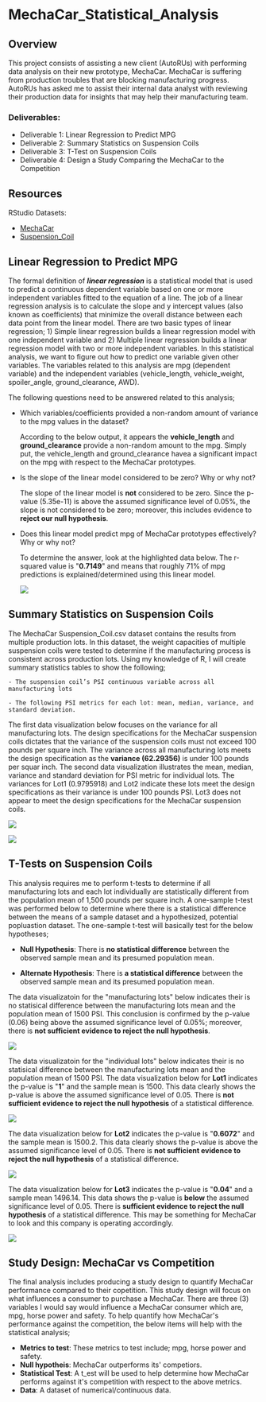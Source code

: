 # MechaCar_Statistical_Analysis

## Overview
This project consists of assisting a new client (AutoRUs) with performing data analysis on their new prototype, MechaCar.  MechaCar is suffering from production troubles that are blocking manufacturing progress.  AutoRUs has asked me to assist their internal data analyst with reviewing their production data for insights that may help their manufacturing team.

### Deliverables:
- Deliverable 1: Linear Regression to Predict MPG
- Deliverable 2: Summary Statistics on Suspension Coils
- Deliverable 3: T-Test on Suspension Coils
- Deliverable 4: Design a Study Comparing the MechaCar to the Competition


## Resources
RStudio
Datasets:
- [MechaCar](https://github.com/SheaButta/MechaCar_Statistical_Analysis/blob/main/Resources/MechaCar_mpg.csv)
- [Suspension_Coil](https://github.com/SheaButta/MechaCar_Statistical_Analysis/blob/main/Resources/Suspension_Coil.csv)


## Linear Regression to Predict MPG
The formal definition of ***linear regression*** is a statistical model that is used to predict a continuous dependent variable based on one or more independent variables fitted to the equation of a line.  The job of a linear regression analysis is to calculate the slope and y intercept values (also known as coefficients) that minimize the overall distance between each data point from the linear model. There are two basic types of linear regression; 1) Simple linear regression builds a linear regression model with one independent variable and 2) Multiple linear regression builds a linear regression model with two or more independent variables.  In this statistical analysis, we want to figure out how to predict one variable given other variables. The variables related to this analysis are mpg (dependent variable) and the independent variables (vehicle_length, vehicle_weight, spoiler_angle, ground_clearance, AWD).

The following questions need to be answered related to this analysis;

  - Which variables/coefficients provided a non-random amount of variance to the mpg values in the dataset?
  
    According to the below output, it appears the **vehicle_length** and **ground_clearance** provide a non-random amount to the mpg.  Simply put, the vehicle_length and       ground_clearance havea a significant impact on the mpg with respect to the MechaCar prototypes.


  - Is the slope of the linear model considered to be zero? Why or why not?
    
    The slope of the linear model is **not** considered to be zero.  Since the p-value (5.35e-11) is above the assumed significance level of 0.05%, the slope is not considered     to be zero; moreover, this includes evidence to **reject our null hypothesis**.

  - Does this linear model predict mpg of MechaCar prototypes effectively? Why or why not?  
  
    To determine the answer, look at the highlighted data below.  The r-squared value is    "**0.7149**" and means that roughly 71% of mpg predictions is explained/determined    using this linear model.


    ![](https://github.com/SheaButta/MechaCar_Statistical_Analysis/blob/main/Images/LinearRegression.PNG)
  

## Summary Statistics on Suspension Coils

The MechaCar Suspension_Coil.csv dataset contains the results from multiple production lots. In this dataset, the weight capacities of multiple suspension coils were tested to determine if the manufacturing process is consistent across production lots. 
Using my knowledge of R, I will create summary statistics tables to show the following;

	- The suspension coil’s PSI continuous variable across all manufacturing lots

	- The following PSI metrics for each lot: mean, median, variance, and standard deviation.


The first data visualization below focuses on the variance for all manufacturing lots.  The design specifications for the MechaCar suspension coils dictates that the variance of the suspension coils must not exceed 100 pounds per square inch.  The variance across all 
manufacturing lots meets the design specification as the **variance (62.29356)** is under 100 pounds per squar inch.  The second data visualization illustrates the mean, median, variance and standard deviation for PSI metric for individual lots.
The variances for Lot1 (0.9795918) and Lot2 indicate these lots meet the design specifications as their variance is under 100 pounds PSI.  Lot3 does not appear to meet the design specifications for the MechaCar suspension coils.

	
   ![](https://github.com/SheaButta/MechaCar_Statistical_Analysis/blob/main/Images/total_summary_df.PNG)


   ![](https://github.com/SheaButta/MechaCar_Statistical_Analysis/blob/main/Images/lot_summary_df.PNG)


## T-Tests on Suspension Coils

This analysis requires me to perform t-tests to determine if all manufacturing lots and each lot individually are statistically different from the population mean of 1,500 pounds per square inch.
A one-sample t-test was performed below to determine where there is a statistical difference between the means of a sample dataset and a hypothesized, potential popluastion dataset.  The one-sample t-test will basically test for the below hypotheses;

- **Null Hypothesis**: There is **no statistical difference** between the observed sample mean and its presumed population mean.

- **Alternate Hypothesis**: There is **a statistical difference** between the observed sample mean and its presumed population mean.

The data visualizatoin for the "manufacturing lots" below indicates their is no statisical difference between the manufacturing lots mean and the population mean of 1500 PSI.
This conclusion is confirmed by the p-value (0.06) being above the assumed significance level of 0.05%; moreover, there is **not sufficient evidence to reject the null hypothesis**.


   ![](https://github.com/SheaButta/MechaCar_Statistical_Analysis/blob/main/Images/t_test_AllLots.PNG)


The data visualizatoin for the "individual lots" below indicates their is no statisical difference between the manufacturing lots mean and the population mean of 1500 PSI.
The data visualization below for **Lot1** indicates the p-value is "**1**" and the sample mean is 1500.  This data clearly shows the p-value is above the assumed significance level of 0.05.  There is **not sufficient evidence to reject the null hypothesis** of a statistical difference.


  ![](https://github.com/SheaButta/MechaCar_Statistical_Analysis/blob/main/Images/t_test_Lot1.PNG)


The data visualization below for **Lot2** indicates the p-value is "**0.6072**" and the sample mean is 1500.2.  This data clearly shows the p-value is above the assumed significance level of 0.05.  There is **not sufficient evidence to reject the null hypothesis** of a statistical difference.


   ![](https://github.com/SheaButta/MechaCar_Statistical_Analysis/blob/main/Images/t_test_Lot2.PNG)


The data visualization below for **Lot3** indicates the p-value is "**0.04**" and a sample mean 1496.14.  This data shows the p-value is **below** the assumed significance level of 0.05.  There is **sufficient evidence to reject the null hypothesis** of a statistical difference.  This may be something for MechaCar to look and this company is operating accordingly.


   ![](https://github.com/SheaButta/MechaCar_Statistical_Analysis/blob/main/Images/t_test_Lot3.PNG)


## Study Design: MechaCar vs Competition

The final analysis includes producing a study design to quantify MechaCar performance compared to their copetition. This study design will focus on what influences a consumer to purchase a MechaCar.  There are three (3) variables I would say would influence a MechaCar consumer which are, mpg, horse power and safety.  To help quantify how MechaCar's performance against the competition, the below items will help with the statistical analysis;

- **Metrics to test**: These metrics to test include; mpg, horse power and safety.
- **Null hypotheis**: MechaCar outperforms its' competiors.
- **Statistical Test**: A t_est will be used to help determine how MechaCar performs against it's competition with respect to the above metrics.
- **Data**: A dataset of numerical/continuous data.




